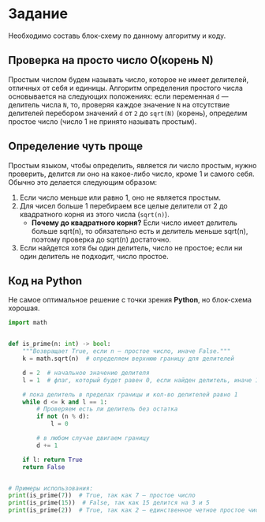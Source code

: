 # Задание
Необходимо составь блок-схему по данному алгоритму и коду.

## Проверка на просто число O(корень N)

Простым числом будем называть число, которое не имеет делителей, отличных от себя и единицы. Алгоритм определения
простого числа основывается на следующих положениях: если переменная ```d``` — делитель числа ```N```, то, проверяя
каждое значение ```N``` на отсутствие делителей перебором значений ```d``` от ```2``` до ```sqrt(N)``` (корень),
определим простое число (число 1 не принято называть простым).

## Определение чуть проще

Простым языком, чтобы определить, является ли число простым, нужно проверить, делится ли оно на какое-либо число, кроме
1 и самого себя. Обычно это делается следующим образом:

1. Если число меньше или равно 1, оно не является простым.
2. Для чисел больше 1 перебираем все целые делители от 2 до квадратного корня из этого числа (```sqrt(n)```).
    - **Почему до квадратного корня?** Если число имеет делитель больше sqrt(n), то обязательно есть и делитель меньше
      sqrt(n), поэтому проверка до sqrt(n) достаточно.
3. Если найдется хотя бы один делитель, число не простое; если ни один делитель не подходит, число простое.

## Код на Python

Не самое оптимальное решение с точки зрения **Python**, но блок-схема хорошая.

```python
import math


def is_prime(n: int) -> bool:
    """Возвращает True, если n — простое число, иначе False."""
    k = math.sqrt(n)  # определяем верхнюю границу для делителей

    d = 2  # начальное значение делителя
    l = 1  # флаг, который будет равен 0, если найден делитель, иначе 1

    # пока делитель в пределах границы и кол-во делителей равно 1
    while d <= k and l == 1:
        # Проверяем есть ли делитель без остатка
        if not (n % d):
            l = 0

        # в любом случае двигаем границу
        d += 1

    if l: return True
    return False


# Примеры использования:
print(is_prime(7))  # True, так как 7 — простое число
print(is_prime(15))  # False, так как 15 делится на 3 и 5
print(is_prime(2))  # True, так как 2 — единственное четное простое число
```
